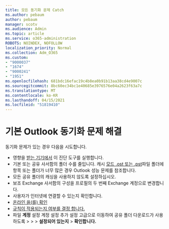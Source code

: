```yaml
---
title: 모든 동기화 문제 Catch
ms.author: pebaum
author: pebaum
manager: scotv
ms.audience: Admin
ms.topic: article
ms.service: o365-administration
ROBOTS: NOINDEX, NOFOLLOW
localization_priority: Normal
ms.collection: Adm_O365
ms.custom:
- "9000037"
- "1674"
- "9000241"
- "1951"
ms.openlocfilehash: 681bdc16efac19c4b8ea0b91b13aa38cd4e9007c
ms.sourcegitcommit: 8bc60ec34bc1e40685e3976576e04a2623f63a7c
ms.translationtype: MT
ms.contentlocale: ko-KR
ms.lasthandoff: 04/15/2021
ms.locfileid: "51819410"
---
```

# <a name="basic-outlook-sync-troubleshooting"></a>기본 Outlook 동기화 문제 해결

동기화 문제가 있는 경우 다음을 시도합니다.

- 영향을 [받는 기기에서](https://aka.ms/sara-outlooksendreceive) 이 진단 도구를 실행합니다.
- 기본 또는 공유 사서함의 폴더 수를 줄입니다. 캐시 [모드 .ost 또는 .pst](https://support.microsoft.com/help/2768656/outlook-performance-issues-when-there-are-too-many-items-or-folders-in)파일 폴더에 항목 또는 폴더가 너무 많은 경우 Outlook 성능 문제를 참조합니다.
- 모든 공유 폴더의 캐싱을 사용하지 않도록 설정하십시오.
- 보조 Exchange 사서함의 구성을 프로필의 두 번째 Exchange 계정으로 변경합니다.
- 사용자가 인터넷에 연결할 수 있는지 확인합니다. 
- [온라인 을(를) 확인](https://support.office.com/article/2460e4a8-16c7-47fc-b204-b1549275aac9)
- [규칙이 적용되는지 여부를 결정 합니다.](https://support.office.com/article/C24F5DEA-9465-4DF4-AD17-A50704D66C59)
- 파일 **계정** 설정 계정 설정 추가 설정 고급으로 이동하여 공유 폴더 다운로드가 사용하도록  >    >    >  **설정되어 있는지**  >  **확인합니다.**
